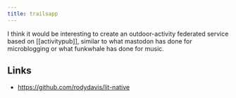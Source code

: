 ```yaml
---
title: trailsapp
---
```


I think it would be interesting to create an outdoor-activity federated service based on [[activitypub]], similar to what mastodon has done for microblogging or what funkwhale has done for music.

## Links

- https://github.com/rodydavis/lit-native
